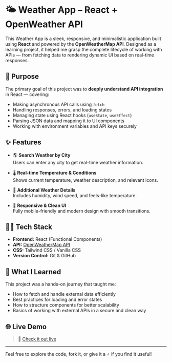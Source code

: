 # 🌤️ Weather App – React + OpenWeather API

This Weather App is a sleek, responsive, and minimalistic application built using **React** and powered by the **OpenWeatherMap API**. Designed as a learning project, it helped me grasp the complete lifecycle of working with APIs — from fetching data to rendering dynamic UI based on real-time responses.

## 🚀 Purpose

The primary goal of this project was to **deeply understand API integration** in React — covering:
- Making asynchronous API calls using `fetch`
- Handling responses, errors, and loading states
- Managing state using React hooks (`useState`, `useEffect`)
- Parsing JSON data and mapping it to UI components
- Working with environment variables and API keys securely

## ✨ Features

- 🌎 **Search Weather by City**  
  Users can enter any city to get real-time weather information.

- 🌡️ **Real-time Temperature & Conditions**  
  Shows current temperature, weather description, and relevant icons.

- 🧭 **Additional Weather Details**  
  Includes humidity, wind speed, and feels-like temperature.

- 🌙 **Responsive & Clean UI**  
  Fully mobile-friendly and modern design with smooth transitions.

## 🧑‍💻 Tech Stack

- **Frontend:** React (Functional Components)
- **API:** [OpenWeatherMap API](https://openweathermap.org/api)
- **CSS:** Tailwind CSS / Vanilla CSS 
- **Version Control:** Git & GitHub

## 🧠 What I Learned

This project was a hands-on journey that taught me:
- How to fetch and handle external data efficiently
- Best practices for loading and error states
- How to structure components for better scalability
- Basics of working with external APIs in a secure and clean way

## 🌐 Live Demo

> 🔗 [Check it out live](https://weathemanamrit.netlify.app/) 

---

Feel free to explore the code, fork it, or give it a ⭐ if you find it useful!
